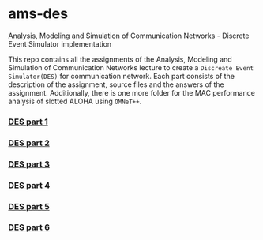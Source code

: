# ams-des
Analysis, Modeling and Simulation of Communication Networks - Discrete Event Simulator implementation

This repo contains all the assignments of the Analysis, Modeling and Simulation of Communication Networks lecture to create a `Discreate Event Simulator(DES)` for communication network. Each part consists of the description of the assignment, source files and the answers of the assignment. Additionally, there is one more folder for the MAC performance analysis of slotted ALOHA using `OMNeT++`.

### [DES part 1](https://github.com/gundoganalperen/ams-des/blob/master/DES_part1_03694565/DES_part1_03694565.ipynb)

### [DES part 2](https://github.com/gundoganalperen/ams-des/blob/master/DES_part2_03694565/DES_part2_03694565.ipynb)

### [DES part 3](https://github.com/gundoganalperen/ams-des/blob/master/DES_part3_03694565/DES_part3_03694565.ipynb)

### [DES part 4](https://github.com/gundoganalperen/ams-des/blob/master/DES_part4_03694565/DES_part4_03694565.ipynb)

### [DES part 5](https://github.com/gundoganalperen/ams-des/blob/master/DES_part5_03694565/DES_part5_03694565.ipynb)

### [DES part 6](https://github.com/gundoganalperen/ams-des/blob/master/DES_part6_03694565/DES_part6_03694565.ipynb)
